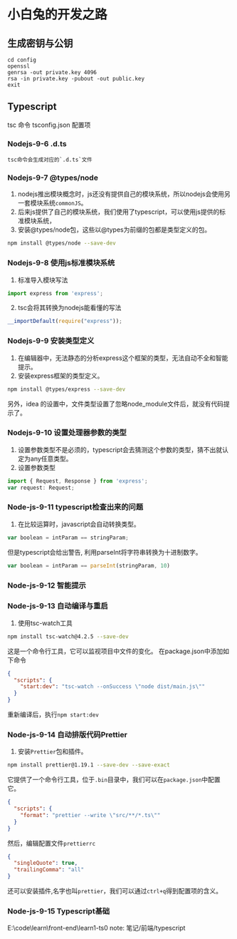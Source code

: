 # 小白兔的开发之路

## 生成密钥与公钥

```
cd config
openssl
genrsa -out private.key 4096
rsa -in private.key -pubout -out public.key
exit
```

## Typescript

tsc 命令
tsconfig.json 配置项

### Nodejs-9-6 .d.ts
    tsc命令会生成对应的`.d.ts`文件

### Nodejs-9-7 @types/node
1. nodejs推出模块概念时，js还没有提供自己的模块系统，所以nodejs会使用另一套模块系统`commonJS`。
2. 后来js提供了自己的模块系统，我们使用了typescript，可以使用js提供的标准模块系统，
3. 安装@types/node包，这些以@types为前缀的包都是类型定义的包。

```bash
npm install @types/node --save-dev
```

### Nodejs-9-8 使用js标准模块系统
1. 标准导入模块写法
```ts
import express from 'express';
```
2. tsc会将其转换为nodejs能看懂的写法
```js
__importDefault(require("express"));
```

### Nodejs-9-9 安装类型定义
1. 在编辑器中，无法静态的分析express这个框架的类型，无法自动不全和智能提示。
2. 安装express框架的类型定义。
```bash
npm install @types/express --save-dev
```
另外，idea 的设置中，文件类型设置了忽略node_module文件后，就没有代码提示了。

### Nodejs-9-10 设置处理器参数的类型
1. 设置参数类型不是必须的，typescript会去猜测这个参数的类型，猜不出就认定为any任意类型。
2. 设置参数类型
```ts
import { Request, Response } from 'express';
var request: Request;
```

### Node-js-9-11 typescript检查出来的问题
1. 在比较运算时，javascript会自动转换类型。
```javascript
var boolean = intParam == stringParam;
```
但是typescript会给出警告, 利用parseInt将字符串转换为十进制数字。
```ts
var boolean = intParam == parseInt(stringParam, 10)
```

### Node-js-9-12 智能提示

### Node-js-9-13 自动编译与重启
1. 使用tsc-watch工具
```bash
npm install tsc-watch@4.2.5 --save-dev
```
这是一个命令行工具，它可以监视项目中文件的变化。
在package.json中添加如下命令
```json
{
  "scripts": {
    "start:dev": "tsc-watch --onSuccess \"node dist/main.js\""
  }
}
```
重新编译后，执行`npm start:dev`

### Node-js-9-14 自动排版代码Prettier
1. 安装`Prettier`包和插件。
```bash
npm install prettier@1.19.1 --save-dev --save-exact
```
它提供了一个命令行工具，位于`.bin`目录中，我们可以在`package.json`中配置它。
```json
{
  "scripts": {
    "format": "prettier --write \"src/**/*.ts\""
  }
}
```
然后，编辑配置文件`prettierrc`
```json
{
  "singleQuote": true,
  "trailingComma": "all"
}
```
还可以安装插件,名字也叫`prettier`，我们可以通过`ctrl+q`得到配置项的含义。


### Node-js-9-15  Typescript基础
E:\code\learn\front-end\learn1-ts0
note: 笔记/前端/typescript

